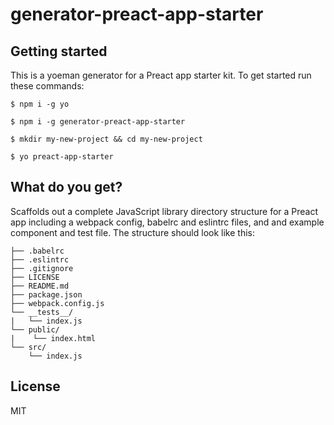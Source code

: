 # generator-preact-app-starter

## Getting started

This is a yoeman generator for a Preact app starter kit. To get started run these commands:

```
$ npm i -g yo

$ npm i -g generator-preact-app-starter

$ mkdir my-new-project && cd my-new-project

$ yo preact-app-starter
```

## What do you get?

Scaffolds out a complete JavaScript library directory structure for a Preact app including a webpack config, babelrc and eslintrc files, and and example component and test file. The structure should look like this:

```
├── .babelrc
├── .eslintrc
├── .gitignore
├── LICENSE
├── README.md
├── package.json
├── webpack.config.js
└── __tests__/
|   └── index.js
└── public/
|    └── index.html
└── src/
    └── index.js
```

## License

MIT
